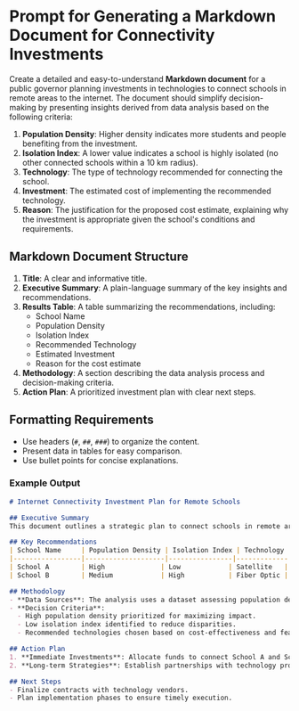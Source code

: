 # Prompt for Generating a Markdown Document for Connectivity Investments  

Create a detailed and easy-to-understand **Markdown document** for a public governor planning investments in technologies to connect schools in remote areas to the internet. The document should simplify decision-making by presenting insights derived from data analysis based on the following criteria:  

1. **Population Density**: Higher density indicates more students and people benefiting from the investment.  
2. **Isolation Index**: A lower value indicates a school is highly isolated (no other connected schools within a 10 km radius).  
3. **Technology**: The type of technology recommended for connecting the school.  
4. **Investment**: The estimated cost of implementing the recommended technology.  
5. **Reason**: The justification for the proposed cost estimate, explaining why the investment is appropriate given the school's conditions and requirements.  

## Markdown Document Structure  
1. **Title**: A clear and informative title.  
2. **Executive Summary**: A plain-language summary of the key insights and recommendations.  
3. **Results Table**: A table summarizing the recommendations, including:  
    - School Name  
    - Population Density  
    - Isolation Index  
    - Recommended Technology  
    - Estimated Investment  
    - Reason for the cost estimate  
4. **Methodology**: A section describing the data analysis process and decision-making criteria.  
5. **Action Plan**: A prioritized investment plan with clear next steps.  

## Formatting Requirements  
- Use headers (`#`, `##`, `###`) to organize the content.  
- Present data in tables for easy comparison.  
- Use bullet points for concise explanations.  

### Example Output  

```markdown  
# Internet Connectivity Investment Plan for Remote Schools  

## Executive Summary  
This document outlines a strategic plan to connect schools in remote areas to the internet, prioritizing efficiency and impact. The analysis considers population density, isolation index, available technologies, and cost estimates to propose optimal solutions.  

## Key Recommendations  
| School Name     | Population Density | Isolation Index | Technology  | Investment ($) | Reason                                |  
|-----------------|--------------------|----------------|-------------|----------------|---------------------------------------|  
| School A        | High              | Low            | Satellite   | 50,000         | Cost includes installation in a highly remote area. |  
| School B        | Medium            | High           | Fiber Optic | 120,000        | Reflects groundwork needed for a densely populated area. |  

## Methodology  
- **Data Sources**: The analysis uses a dataset assessing population density, isolation index, available technologies, and estimated costs.  
- **Decision Criteria**:  
  - High population density prioritized for maximizing impact.  
  - Low isolation index identified to reduce disparities.  
  - Recommended technologies chosen based on cost-effectiveness and feasibility.  

## Action Plan  
1. **Immediate Investments**: Allocate funds to connect School A and School B within the next fiscal quarter.  
2. **Long-term Strategies**: Establish partnerships with technology providers to ensure sustainability.  

## Next Steps  
- Finalize contracts with technology vendors.  
- Plan implementation phases to ensure timely execution.  
